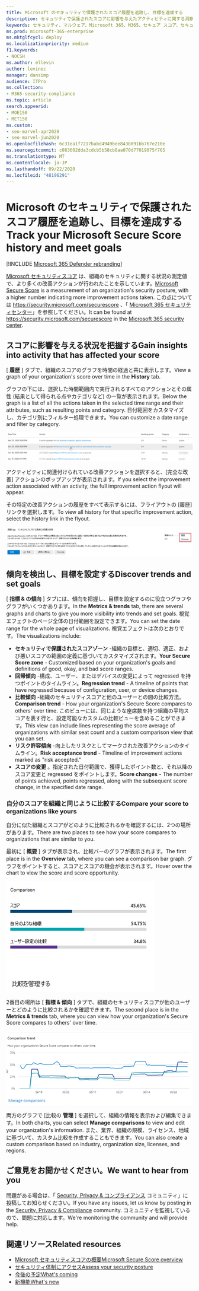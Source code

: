 ```yaml
---
title: Microsoft のセキュリティで保護されたスコア履歴を追跡し、目標を達成する
description: セキュリティで保護されたスコアに影響を与えたアクティビティに関する洞察を得ることができます。 傾向を検出し、目標を設定します。
keywords: セキュリティ、マルウェア、Microsoft 365、M365、セキュア スコア、セキュリティ センター、改善のための処置
ms.prod: microsoft-365-enterprise
ms.mktglfcycl: deploy
ms.localizationpriority: medium
f1.keywords:
- NOCSH
ms.author: ellevin
author: levinec
manager: dansimp
audience: ITPro
ms.collection:
- M365-security-compliance
ms.topic: article
search.appverid:
- MOE150
- MET150
ms.custom:
- seo-marvel-apr2020
- seo-marvel-jun2020
ms.openlocfilehash: 6c31ea1f7217babd4949bee843b091bb767e210e
ms.sourcegitcommit: c083602dda3cdcb5b58cb8aa070d77019075f765
ms.translationtype: MT
ms.contentlocale: ja-JP
ms.lasthandoff: 09/22/2020
ms.locfileid: "48196291"
---
```

# <a name="track-your-microsoft-secure-score-history-and-meet-goals"></a><span data-ttu-id="44335-105">Microsoft のセキュリティで保護されたスコア履歴を追跡し、目標を達成する</span><span class="sxs-lookup"><span data-stu-id="44335-105">Track your Microsoft Secure Score history and meet goals</span></span>

[!INCLUDE [Microsoft 365 Defender rebranding](../includes/microsoft-defender.md)]


<span data-ttu-id="44335-106">[Microsoft セキュリティスコア](microsoft-secure-score.md) は、組織のセキュリティに関する状況の測定値で、より多くの改善アクションが行われたことを示しています。</span><span class="sxs-lookup"><span data-stu-id="44335-106">[Microsoft Secure Score](microsoft-secure-score.md) is a measurement of an organization's security posture, with a higher number indicating more improvement actions taken.</span></span> <span data-ttu-id="44335-107">この点については https://security.microsoft.com/securescore 、「 [Microsoft 365 セキュリティセンター](overview-security-center.md)」を参照してください。</span><span class="sxs-lookup"><span data-stu-id="44335-107">It can be found at https://security.microsoft.com/securescore in the [Microsoft 365 security center](overview-security-center.md).</span></span>

## <a name="gain-insights-into-activity-that-has-affected-your-score"></a><span data-ttu-id="44335-108">スコアに影響を与える状況を把握する</span><span class="sxs-lookup"><span data-stu-id="44335-108">Gain insights into activity that has affected your score</span></span>

<span data-ttu-id="44335-109">[ **履歴** ] タブで、組織のスコアのグラフを時間の経過と共に表示します。</span><span class="sxs-lookup"><span data-stu-id="44335-109">View a graph of your organization's score over time in the **History** tab.</span></span>

<span data-ttu-id="44335-110">グラフの下には、選択した時間範囲内で実行されるすべてのアクションとその属性 (結果として得られる点やカテゴリなど) の一覧が表示されます。</span><span class="sxs-lookup"><span data-stu-id="44335-110">Below the graph is a list of all the actions taken in the selected time range and their attributes, such as resulting points and category.</span></span> <span data-ttu-id="44335-111">日付範囲をカスタマイズし、カテゴリ別にフィルター処理できます。</span><span class="sxs-lookup"><span data-stu-id="44335-111">You can customize a date range and filter by category.</span></span>

![アクティビティ履歴](../../media/secure-score/secure-score-history-activity.png)

<span data-ttu-id="44335-113">アクティビティに関連付けられている改善アクションを選択すると、[完全な改善] アクションのポップアップが表示されます。</span><span class="sxs-lookup"><span data-stu-id="44335-113">If you select the improvement action associated with an activity, the full improvement action flyout will appear.</span></span>

<span data-ttu-id="44335-114">その特定の改善アクションの履歴をすべて表示するには、フライアウトの [履歴] リンクを選択します。</span><span class="sxs-lookup"><span data-stu-id="44335-114">To view all history for that specific improvement action, select the history link in the flyout.</span></span>

![向上アクションの履歴](../../media/secure-score/secure-score-history-flyout.png)

## <a name="discover-trends-and-set-goals"></a><span data-ttu-id="44335-116">傾向を検出し、目標を設定する</span><span class="sxs-lookup"><span data-stu-id="44335-116">Discover trends and set goals</span></span>

<span data-ttu-id="44335-117">[ **指標 & の傾向** ] タブには、傾向を把握し、目標を設定するのに役立つグラフやグラフがいくつかあります。</span><span class="sxs-lookup"><span data-stu-id="44335-117">In the **Metrics & trends** tab, there are several graphs and charts to give you more visibility into trends and set goals.</span></span> <span data-ttu-id="44335-118">視覚エフェクトのページ全体の日付範囲を設定できます。</span><span class="sxs-lookup"><span data-stu-id="44335-118">You can set the date range for the whole page of visualizations.</span></span> <span data-ttu-id="44335-119">視覚エフェクトは次のとおりです。</span><span class="sxs-lookup"><span data-stu-id="44335-119">The visualizations include:</span></span>

* <span data-ttu-id="44335-120">**セキュリティで保護されたスコアゾーン** -組織の目標と、適切、適正、および悪いスコアの範囲の定義に基づいてカスタマイズされます。</span><span class="sxs-lookup"><span data-stu-id="44335-120">**Your Secure Score zone** - Customized based on your organization's goals and definitions of good, okay, and bad score ranges.</span></span>
* <span data-ttu-id="44335-121">**回帰傾向** -構成、ユーザー、またはデバイスの変更によって regressed を持つポイントのタイムライン。</span><span class="sxs-lookup"><span data-stu-id="44335-121">**Regression trend** - A timeline of points that have regressed because of configuration, user, or device changes.</span></span>  
* <span data-ttu-id="44335-122">**比較傾向** -組織のセキュリティスコアと他のユーザーとの間の比較方法。</span><span class="sxs-lookup"><span data-stu-id="44335-122">**Comparison trend** - How your organization's Secure Score compares to others' over time.</span></span> <span data-ttu-id="44335-123">このビューには、同じような座席数を持つ組織の平均スコアを表す行と、設定可能なカスタムの比較ビューを含めることができます。</span><span class="sxs-lookup"><span data-stu-id="44335-123">This view can include lines representing the score average of organizations with similar seat count and a custom comparison view that you can set.</span></span>
* <span data-ttu-id="44335-124">**リスク許容傾向** -向上したリスクとしてマークされた改善アクションのタイムライン。</span><span class="sxs-lookup"><span data-stu-id="44335-124">**Risk acceptance trend** - Timeline of improvement actions marked as "risk accepted."</span></span>
* <span data-ttu-id="44335-125">**スコアの変更** 。指定された日付範囲で、獲得したポイント数と、それ以降のスコア変更と regressed をポイントします。</span><span class="sxs-lookup"><span data-stu-id="44335-125">**Score changes** - The number of points achieved, points regressed, along with the subsequent score change, in the specified date range.</span></span>

### <a name="compare-your-score-to-organizations-like-yours"></a><span data-ttu-id="44335-126">自分のスコアを組織と同じように比較する</span><span class="sxs-lookup"><span data-stu-id="44335-126">Compare your score to organizations like yours</span></span>

<span data-ttu-id="44335-127">自分に似た組織とスコアがどのように比較されるかを確認するには、2つの場所があります。</span><span class="sxs-lookup"><span data-stu-id="44335-127">There are two places to see how your score compares to organizations that are similar to you.</span></span>

<span data-ttu-id="44335-128">最初に [ **概要** ] タブが表示され、比較バーのグラフが表示されます。</span><span class="sxs-lookup"><span data-stu-id="44335-128">The first place is in the **Overview** tab, where you can see a comparison bar graph.</span></span> <span data-ttu-id="44335-129">グラフをポイントすると、スコアとスコアの機会が表示されます。</span><span class="sxs-lookup"><span data-stu-id="44335-129">Hover over the chart to view the score and score opportunity.</span></span>

![類似する組織のスコアの横棒グラフ](../../media/secure-score/secure-score-comparison-bar.png)

<span data-ttu-id="44335-131">2番目の場所は [ **指標 & 傾向** ] タブで、組織のセキュリティスコアが他のユーザーとどのように比較されるかを確認できます。</span><span class="sxs-lookup"><span data-stu-id="44335-131">The second place is in the **Metrics & trends** tab, where you can view how your organization's Secure Score compares to others' over time.</span></span>

![類似の組織のスコアの折れ線グラフ](../../media/secure-score/secure-score-comparison-trend.png)

<span data-ttu-id="44335-133">両方のグラフで [比較の **管理** ] を選択して、組織の情報を表示および編集できます。</span><span class="sxs-lookup"><span data-stu-id="44335-133">In both charts, you can select **Manage comparisons** to view and edit your organization's information.</span></span> <span data-ttu-id="44335-134">また、業界、組織の規模、ライセンス、地域に基づいて、カスタム比較を作成することもできます。</span><span class="sxs-lookup"><span data-stu-id="44335-134">You can also create a custom comparison based on industry, organization size, licenses, and regions.</span></span>

## <a name="we-want-to-hear-from-you"></a><span data-ttu-id="44335-135">ご意見をお聞かせください。</span><span class="sxs-lookup"><span data-stu-id="44335-135">We want to hear from you</span></span>

<span data-ttu-id="44335-136">問題がある場合は、「 [Security, Privacy & コンプライアンス](https://techcommunity.microsoft.com/t5/Security-Privacy-Compliance/bd-p/security_privacy) コミュニティ」に投稿してお知らせください。</span><span class="sxs-lookup"><span data-stu-id="44335-136">If you have any issues, let us know by posting in the [Security, Privacy & Compliance](https://techcommunity.microsoft.com/t5/Security-Privacy-Compliance/bd-p/security_privacy) community.</span></span> <span data-ttu-id="44335-137">コミュニティを監視しているので、問題に対応します。</span><span class="sxs-lookup"><span data-stu-id="44335-137">We're monitoring the community and will provide help.</span></span>

## <a name="related-resources"></a><span data-ttu-id="44335-138">関連リソース</span><span class="sxs-lookup"><span data-stu-id="44335-138">Related resources</span></span>

- [<span data-ttu-id="44335-139">Microsoft セキュリティスコアの概要</span><span class="sxs-lookup"><span data-stu-id="44335-139">Microsoft Secure Score overview</span></span>](microsoft-secure-score.md)
- [<span data-ttu-id="44335-140">セキュリティ体制にアクセス</span><span class="sxs-lookup"><span data-stu-id="44335-140">Assess your security posture</span></span>](microsoft-secure-score-improvement-actions.md)
- [<span data-ttu-id="44335-141">今後の予定</span><span class="sxs-lookup"><span data-stu-id="44335-141">What's coming</span></span>](microsoft-secure-score-whats-coming.md)
- [<span data-ttu-id="44335-142">新機能</span><span class="sxs-lookup"><span data-stu-id="44335-142">What's new</span></span>](microsoft-secure-score-whats-new.md)
